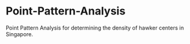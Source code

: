 # Point-Pattern-Analysis
Point Pattern Analysis for determining the density of hawker centers in Singapore.
